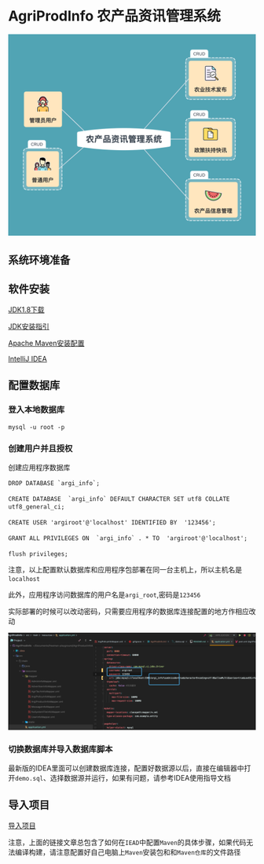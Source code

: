 
# AgriProdInfo 农产品资讯管理系统

![系统模块总览](农产品资讯管理系统.png)

## 系统环境准备

## 软件安装

[JDK1.8下载](https://www.oracle.com/cn/java/technologies/javase/javase-jdk8-downloads.html)

[JDK安装指引](https://blog.csdn.net/weixin_42109012/article/details/94388518)

[Apache Maven安装配置](https://blog.csdn.net/shixianyiyu5277/article/details/80397832)

[IntelliJ IDEA](https://blog.csdn.net/weixin_44323869/article/details/90546148)

## 配置数据库

### 登入本地数据库

    mysql -u root -p
    
### 创建用户并且授权

创建应用程序数据库

    DROP DATABASE `argi_info`;
    
    CREATE DATABASE  `argi_info` DEFAULT CHARACTER SET utf8 COLLATE utf8_general_ci;
    
    CREATE USER 'argiroot'@'localhost' IDENTIFIED BY  '123456';
    
    GRANT ALL PRIVILEGES ON  `argi_info` . * TO  'argiroot'@'localhost';
    
    flush privileges;
    
 注意，以上配置默认数据库和应用程序包部署在同一台主机上，所以主机名是`localhost`
 
 此外，应用程序访问数据库的用户名是`argi_root`,密码是`123456`
 
 实际部署的时候可以改动密码，只需要应用程序的数据库连接配置的地方作相应改动
 
 ![应用程序数据库配置连接](./WechatIMG325.png)
 
 ### 切换数据库并导入数据库脚本
    
 最新版的IDEA里面可以创建数据库连接，配置好数据源以后，直接在编辑器中打开`demo.sql`、选择数据源并运行，如果有问题，请参考IDEA使用指导文档
 
 ## 导入项目
 
 [导入项目](https://www.cnblogs.com/dpl9963/p/10075456.html)
 
 注意，上面的链接文章总包含了如何在`IEAD`中配置`Maven`的具体步骤，如果代码无法编译构建，请注意配置好自己电脑上`Maven`安装包和和`Maven仓库`的文件路径
 
 
